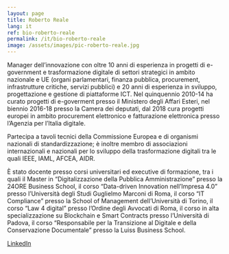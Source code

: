 ```yaml
---
layout: page
title: Roberto Reale
lang: it
ref: bio-roberto-reale
permalink: /it/bio-roberto-reale
image: /assets/images/pic-roberto-reale.jpg
---
```


Manager dell’innovazione con oltre 10 anni di esperienza in progetti di e-government e trasformazione digitale di settori strategici in ambito nazionale e UE (organi parlamentari, finanza pubblica, procurement, infrastrutture critiche, servizi pubblici) e 20 anni di esperienza in sviluppo, progettazione e gestione di piattaforme ICT. Nel quinquennio 2010-14 ha curato progetti di e-goverment presso il Ministero degli Affari Esteri, nel biennio 2016-18 presso la Camera dei deputati, dal 2018 cura progetti europei in ambito procurement elettronico e fatturazione elettronica presso l’Agenzia per l’Italia digitale.

Partecipa a tavoli tecnici della Commissione Europea e di organismi nazionali di standardizzazione; è inoltre membro di associazioni internazionali e nazionali per lo sviluppo della trasformazione digitali tra le quali IEEE, IAML, AFCEA, AIDR.

È stato docente presso corsi universitari ed executive di formazione, tra i quali il Master in “Digitalizzazione della Pubblica Amministrazione” presso la 24ORE Business School, il corso “Data-driven Innovation nell’Impresa 4.0” presso l’Università degli Studi Guglielmo Marconi di Roma, il corso “IT Compliance” presso la School of Management dell’Università di Torino, il corso “Law 4 digital” presso l’Ordine degli Avvocati di Roma, il corso in alta specializzazione su Blockchain e Smart Contracts presso l’Università di Padova, il corso “Responsabile per la Transizione al Digitale e della Conservazione Documentale” presso la Luiss Business School.

[LinkedIn](https://www.linkedin.com/in/robertoreale/)
